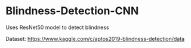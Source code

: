# Blindness-Detection-CNN
Uses ResNet50 model to detect blindness

Dataset: https://www.kaggle.com/c/aptos2019-blindness-detection/data

